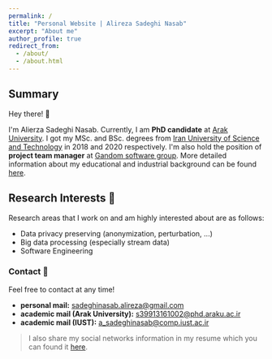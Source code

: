 ```yaml
---
permalink: /
title: "Personal Website | Alireza Sadeghi Nasab"
excerpt: "About me"
author_profile: true
redirect_from: 
  - /about/
  - /about.html
---
```


## Summary

Hey there! 👋

I'm Alierza Sadeghi Nasab. Currently, I am **PhD candidate** at [Arak University](http://araku.ac.ir). I got my MSc. and BSc. degrees from [Iran University of Science and Technology](http://www.iust.ac.ir) in 2018 and 2020 respectively. I'm also hold the position of **project team manager** at [Gandom software group](http://gandom.co). More detailed information about my educational and industrial background can be found [here](https://alirezasn.github.io/cv/).

## Research Interests 🔬

Research areas that I work on and am highly interested about are as follows:

* Data privacy preserving (anonymization, perturbation, ...)
* Big data processing (especially stream data)
* Software Engineering

### Contact 📧

Feel free to contact at any time!

* **personal mail:** sadeghinasab.alireza@gmail.com
* **academic mail (Arak University):** s39913161002@phd.araku.ac.ir
* **academic mail (IUST):** a_sadeghinasab@comp.iust.ac.ir

> I also share my social networks information in my resume which you can found it [here](https://alirezasn.github.io/files/resume.pdf).
